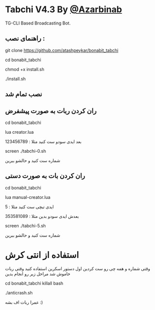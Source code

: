 # Tabchi V4.3 By [@Azarbinab](Https://T.Me/Azarbinab)

TG-CLI Based Broadcasting Bot.

## راهنمای نصب :

git clone https://github.com/atashpeykar/bonabit_tabchi

cd bonabit_tabchi

chmod +x install.sh

./install.sh

## نصب تمام شد

## ران کردن ربات به صورت پیشفرض

cd bonabit_tabchi

lua creator.lua

بعد ایدی سودو ست کنید مثلا : 123456789

screen ./tabchi-0.sh

شماره ست کنید و حالشو ببرین

## ران کردن بات به صورت دستی

cd bonabit_tabchi

lua manual-creator.lua

ایدی تبچی ست کنید مثلا : 5

بعدش ایدی سودو بدین مثلا : 353581089

screen ./tabchi-5.sh

شماره ست کنید و حالشو ببرین

# استفاده از انتی کرش

وقتی شماره و همه چی رو ست کردین اول دستور اسکرین استفاده کنید وقتی ربات خاموش شد مراحل زیر رو انجام بدین

cd bonabit_tabchi
killall bash

./anticrash.sh

عمرا ربات اف بشه :)
